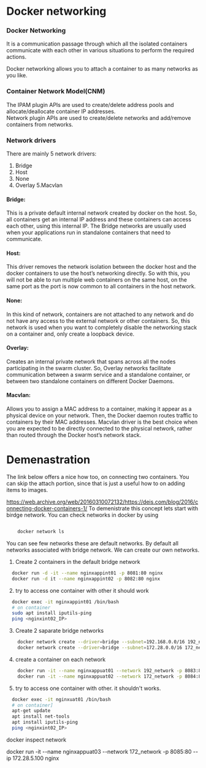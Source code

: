 # Docker networking

### Docker Networking 

It is a communication passage through which all the isolated containers communicate with each other in various situations to perform the required actions.

Docker networking allows you to attach a container to as many networks as you like. 

### Container Network Model(CNM) 

The IPAM plugin APIs are used to create/delete address pools and allocate/deallocate container IP addresses.   
Network plugin APIs are used to create/delete networks and add/remove containers from networks.

### Network drivers
There are mainly 5 network drivers: 
  1. Bridge
  2. Host 
  3. None 
  4. Overlay 
  5.Macvlan

 #### Bridge: 
 This is a private default internal network created by docker on the host. So, all containers get an internal IP address and these containers can access each other, using this internal IP. The Bridge networks are usually used when your applications run in standalone containers that need to communicate.

#### Host: 
This driver removes the network isolation between the docker host and the docker containers to use the host’s networking directly. So with this, you will not be able to run multiple web containers on the same host, on the same port as the port is now common to all containers in the host network.

#### None: 
In this kind of network, containers are not attached to any network and do not have any access to the external network or other containers. So, this network is used when you want to completely disable the networking stack on a container and, only create a loopback device.

#### Overlay: 
Creates an internal private network that spans across all the nodes participating in the swarm cluster. So, Overlay networks facilitate communication between a swarm service and a standalone container, or between two standalone containers on different Docker Daemons.

#### Macvlan: 
Allows you to assign a MAC address to a container, making it appear as a physical device on your network. Then, the Docker daemon routes traffic to containers by their MAC addresses. Macvlan driver is the best choice when you are expected to be directly connected to the physical network, rather than routed through the Docker host’s network stack.


# Demenastration 
The link below offers a nice how too, on connecting two containers. You can skip the attach portion, since that is just a useful how to on adding items to images.

https://web.archive.org/web/20160310072132/https://deis.com/blog/2016/connecting-docker-containers-1/
To demenistrate this concept lets start with birdge network. 
You can check networks in docker by using 
```sh

	docker network ls
```
You can see few networks these are default networks. By default all networks associated with bridge network. We can create our own networks. 
1. Create 2 containers in the default bridge network 
```sh 
  docker run -d -it --name nginxappint01 -p 8081:80 nginx 
  docker run -d it --name nginxappint02 -p 8082:80 nginx
```

2. try to access one container with other it should work 
```sh
  docker exec -it nginxappint01 /bin/bash 
  # on container
  sudo apt install iputils-ping
  ping <nginxint02_IP> 
```
3. Create 2 saparate bridge networks 
```sh 
	docker network create --driver=bridge --subnet=192.168.0.0/16 192_network
	docker network create --driver=bridge --subnet=172.28.0.0/16 172_network
```
4. create a container on each network 
```sh 
	docker run -it --name nginxappuat01 --network 192_network -p 8083:80 nginx
	docker run -it --name nginxappuat02 --network 172_network -p 8084:80 nginx
```
5. try to access one container with other. it shouldn't works. 
```sh
  docker exec -it nginxuat01 /bin/bash 
  # on container]
  apt-get update 
  apt install net-tools 
  apt install iputils-ping
  ping <nginxint02_IP> 
```

docker inspect network  <network id>  

docker run -it --name nginxappuat03 --network 172_network -p 8085:80 --ip 172.28.5.100 nginx
